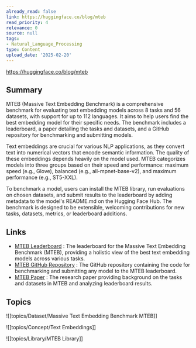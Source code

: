 ```yaml
---
already_read: false
link: https://huggingface.co/blog/mteb
read_priority: 4
relevance: 0
source: null
tags:
- Natural_Language_Processing
type: Content
upload_date: '2025-02-20'
---
```


https://huggingface.co/blog/mteb
## Summary

MTEB (Massive Text Embedding Benchmark) is a comprehensive benchmark for evaluating text embedding models across 8 tasks and 56 datasets, with support for up to 112 languages. It aims to help users find the best embedding model for their specific needs. The benchmark includes a leaderboard, a paper detailing the tasks and datasets, and a GitHub repository for benchmarking and submitting models.

Text embeddings are crucial for various NLP applications, as they convert text into numerical vectors that encode semantic information. The quality of these embeddings depends heavily on the model used. MTEB categorizes models into three groups based on their speed and performance: maximum speed (e.g., Glove), balanced (e.g., all-mpnet-base-v2), and maximum performance (e.g., ST5-XXL).

To benchmark a model, users can install the MTEB library, run evaluations on chosen datasets, and submit results to the leaderboard by adding metadata to the model's README.md on the Hugging Face Hub. The benchmark is designed to be extensible, welcoming contributions for new tasks, datasets, metrics, or leaderboard additions.
## Links

- [MTEB Leaderboard](https://huggingface.co/spaces/mteb/leaderboard) : The leaderboard for the Massive Text Embedding Benchmark (MTEB), providing a holistic view of the best text embedding models across various tasks.
- [MTEB GitHub Repository](https://github.com/embeddings-benchmark/mteb) : The GitHub repository containing the code for benchmarking and submitting any model to the MTEB leaderboard.
- [MTEB Paper](https://arxiv.org/abs/2210.07316) : The research paper providing background on the tasks and datasets in MTEB and analyzing leaderboard results.

## Topics

![[topics/Dataset/Massive Text Embedding Benchmark MTEB]]

![[topics/Concept/Text Embeddings]]

![[topics/Library/MTEB Library]]